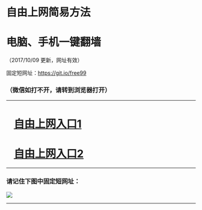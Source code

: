 ﻿# 自由上网简易方法

# 电脑、手机一键翻墙

（2017/10/09 更新，网址有效）

固定短网址：https://git.io/free99

### （微信如打不开，请转到浏览器打开）


***





# &nbsp;&nbsp; <a href="http://ft2454030582.fwq-tz-1001.info/fwqtz01.html?t=100900129946 " target="_blank">自由上网入口1</a>
# &nbsp;&nbsp; <a href="http://ft2327513554.fwq-tz-1002.info/fwqtz02.html?t=100900132158 " target="_blank">自由上网入口2</a>
***

### 请记住下图中固定短网址：

<img src="https://s3-us-west-2.amazonaws.com/fwq-1001/yjfq-20170905okok.png" /> 


***


